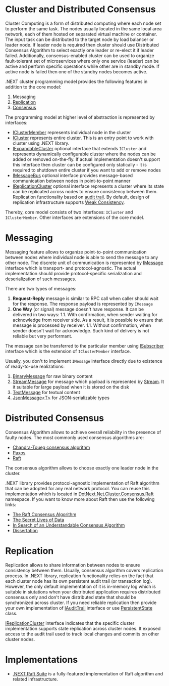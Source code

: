 Cluster and Distributed Consensus
====
Cluster Computing is a form of distributed computing where each node set to perform the same task. The nodes usually located in the same local area network, each of them hosted on separated virtual machine or container. The input task can be distributed to the target node by load balancer or leader node. If leader node is required then cluster should use Distributed Consensus Algorithm to select exactly one leader or re-elect it if leader failed. Additionally, consensus-enabled cluster can be used to organize fault-tolerant set of microservices where only one service (leader) can be active and perform specific operations while other are in standby mode. If active node is failed then one of the standby nodes becomes active.

.NEXT cluster programming model provides the following features in addition to the core model:
1. Messaging
1. [Replication](https://en.wikipedia.org/wiki/Replication_(computing))
1. [Consensus](https://en.wikipedia.org/wiki/Consensus_(computer_science))

The programming model at higher level of abstraction is represented by interfaces:
* [IClusterMember](../../api/DotNext.Net.Cluster.IClusterMember.yml) represents individual node in the cluster
* [ICluster](../../api/DotNext.Net.Cluster.ICluster.yml) represents entire cluster. This is an entry point to work with cluster using .NEXT library.
* [IExpandableCluster](../../api/DotNext.Net.Cluster.IExpandableCluster.yml) optional interface that extends `ICluster` and represents dynamically configurable cluster where the nodes can be added or removed on-the-fly. If actual implementation doesn't support this interface then cluster can be configured only statically - it is required to shutdown entire cluster if you want to add or remove nodes
* [IMessageBus](../../api/DotNext.Net.Cluster.Messaging.IMessageBus.yml) optional interface provides message-based communication between nodes in  point-to-point manner
* [IReplicationCluster](../../api/DotNext.Net.Cluster.Replication.IReplicationCluster-1.yml) optional interface represents a cluster where its state can be replicated across nodes to ensure consistency between them. Replication functionality based on [audit trail](../../api/DotNext.IO.Log.IAuditTrail-1.yml). By default, design of replication infrastructure supports [Weak Consistency](https://en.wikipedia.org/wiki/Weak_consistency).

Thereby, core model consists of two interfaces: `ICluster` and `IClusterMember`. Other interfaces are extensions of the core model. 

# Messaging
Messaging feature allows to organize point-to-point communication between nodes where individual node is able to send the message to any other node. The discrete unit of communication is represented by [IMessage](../../api/DotNext.Net.Cluster.Messaging.IMessage.yml) interface which is transport- and protocol-agnostic. The actual implementation should provide protocol-specific serialization and deserialization of such messages.

There are two types of messages:
1. **Request-Reply** message is similar to RPC call when caller should wait for the response. The response payload is represented by `IMessage`
1. **One Way** (or signal) message doesn't have response. It can be delivered in two ways:
1.1. With confirmation, when sender waiting for acknowledge from receiver side. As a result, it is possible to ensure that message is processed by receiver.
1.1. Without confirmation, when sender doesn't wait for acknowledge. Such kind of delivery is not reliable but very performant.

The message can be transferred to the particular member using [ISubscriber](../../api/DotNext.Net.Cluster.Messaging.ISubscriber.yml) interface which is the extension of `IClusterMember` interface.

Usually, you don't to implement `IMessage` interface directly due to existence of ready-to-use realizations:
1. [BinaryMessage](../../api/DotNext.Net.Cluster.Messaging.BinaryMessage.yml) for raw binary content
1. [StreamMessage](../../api/DotNext.Net.Cluster.Messaging.StreamMessage.yml) for message which payload is represented by [Stream](https://docs.microsoft.com/en-us/dotnet/api/system.io.stream). It it suitable for large payload when it is stored on the disk
1. [TextMessage](../../api/DotNext.Net.Cluster.Messaging.TextMessage.yml) for textual content
1. [JsonMessage&lt;T&gt;](../../api/DotNext.Net.Cluster.Messaging.JsonMessage-1.yml) for JSON-serializable types

# Distributed Consensus
Consensus Algorithm allows to achieve overall reliability in the presence of faulty nodes. The most commonly used consensus algorithms are:
* [Chandra-Toueg consensus algorithm](https://en.wikipedia.org/wiki/Chandra%E2%80%93Toueg_consensus_algorithm)
* [Paxos](https://en.wikipedia.org/wiki/Paxos_(computer_science))
* [Raft](https://en.wikipedia.org/wiki/Raft_(computer_science))

The consensus algorithm allows to choose exactly one leader node in the cluster.

.NEXT library provides protocol-agnostic implementation of Raft algorithm that can be adopted for any real network protocol. You can reuse this implementation which is located in [DotNext.Net.Cluster.Consensus.Raft](../../api/DotNext.Net.Cluster.Consensus.Raft.yml) namespace. If you want to know more about Raft then use the following links:
* [The Raft Consensus Algorithm](https://raft.github.io/)
* [The Secret Lives of Data](http://thesecretlivesofdata.com/)
* [In Search of an Understandable Consensus Algorithm](https://raft.github.io/raft.pdf)
* [Dissertation](https://github.com/ongardie/dissertation)

# Replication
Replication allows to share information between nodes to ensure consistency between them. Usually, consensus algorithm covers replication process. In .NEXT library, replication functionality relies on the fact that each cluster node has its own persistent audit trail (or transaction log). However, the only default implementation of it is in-memory log which is suitable in siutations when your distributed application requires distributed consensus only and don't have distributed state that should be synchronized across cluster. If you need reliable replication then provide your own implementation of [IAuditTrail](../../api/DotNext.IO.Log.IAuditTrail-1.yml) interface or use [PersistentState](../../api/DotNext.Net.Cluster.Consensus.Raft.PersistentState.yml) class.

[IReplicationCluster](../../api/DotNext.Net.Cluster.Replication.IReplicationCluster.yml) interface indicates that the specific cluster implementation supports state replication across cluster nodes. It exposed access to the audit trail used to track local changes and commits on other cluster nodes.

# Implementations
* [.NEXT Raft Suite](./raft.md) is a fully-featured implementation of Raft algorithm and related infrastructure.